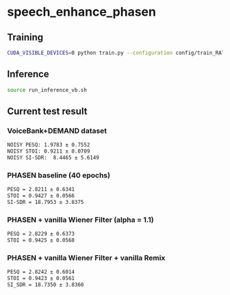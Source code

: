 # speech_enhance_phasen

## Training
```bash
CUDA_VISIBLE_DEVICES=0 python train.py --configuration config/train_RATS/phasen_vb.json
```
## Inference

```bash
source run_inference_vb.sh
```

## Current test result

### VoiceBank+DEMAND dataset
```bash
NOISY PESQ: 1.9783 ± 0.7552
NOISY STOI: 0.9211 ± 0.0709
NOISY SI-SDR:  8.4465 ± 5.6149
```

### PHASEN baseline (40 epochs)
```bash
PESQ = 2.8211 ± 0.6341
STOI = 0.9427 ± 0.0566
SI-SDR = 18.7953 ± 3.8375
```

### PHASEN + vanilla Wiener Filter (alpha = 1.1)
```bash
PESQ = 2.8229 ± 0.6373
STOI = 0.9425 ± 0.0568
```

### PHASEN + vanilla Wiener Filter + vanilla Remix 
```bash
PESQ = 2.8242 ± 0.6014
STOI = 0.9423 ± 0.0561
SI_SDR = 18.7350 ± 3.8360
```
